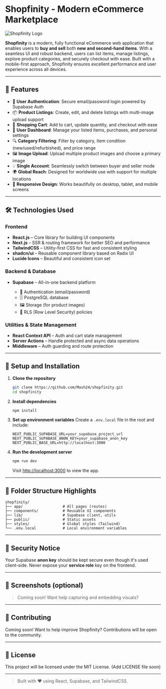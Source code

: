 # Shopfinity - Modern eCommerce Marketplace

![Shopfinity Logo](https://placeholder.svg?height=100\&width=300\&text=Shopfinity)

**Shopfinity** is a modern, fully functional eCommerce web application that enables users to **buy and sell** both **new and second-hand items**. With a seamless UI and robust backend, users can list items, manage listings, explore product categories, and securely checkout with ease. Built with a mobile-first approach, Shopfinity ensures excellent performance and user experience across all devices.

---

## 🌟 Features

* 🔐 **User Authentication**: Secure email/password login powered by Supabase Auth
* 📦 **Product Listings**: Create, edit, and delete listings with multi-image upload support
* 🛒 **Shopping Cart**: Add to cart, update quantity, and checkout with ease
* 📂 **User Dashboard**: Manage your listed items, purchases, and personal settings
* 🔍 **Category Filtering**: Filter by category, item condition (new/used/refurbished), and price range
* 🖼️ **Image Upload**: Upload multiple product images and choose a primary image
* 💡 **Single Account**: Seamlessly switch between buyer and seller mode
* 🌍 **Global Reach**: Designed for worldwide use with support for multiple locations
* 📱 **Responsive Design**: Works beautifully on desktop, tablet, and mobile screens

---

## 🛠️ Technologies Used

### Frontend

* **React.js** – Core library for building UI components
* **Next.js** – SSR & routing framework for better SEO and performance
* **TailwindCSS** – Utility-first CSS for fast and consistent styling
* **shadcn/ui** – Reusable component library based on Radix UI
* **Lucide Icons** – Beautiful and consistent icon set

### Backend & Database

* **Supabase** – All-in-one backend platform

  * 🔐 Authentication (email/password)
  * 🗄️ PostgreSQL database
  * 🖼️ Storage (for product images)
  * 🔐 RLS (Row Level Security) policies

### Utilities & State Management

* **React Context API** – Auth and cart state management
* **Server Actions** – Handle protected and async data operations
* **Middleware** – Auth guarding and route protection

---

## 🚀 Setup and Installation

1. **Clone the repository**

   ```bash
   git clone https://github.com/Mash24/shopfinity.git
   cd shopfinity
   ```

2. **Install dependencies**

   ```bash
   npm install
   ```

3. **Set up environment variables**
   Create a `.env.local` file in the root and include:

   ```env
   NEXT_PUBLIC_SUPABASE_URL=your_supabase_project_url
   NEXT_PUBLIC_SUPABASE_ANON_KEY=your_supabase_anon_key
   NEXT_PUBLIC_BASE_URL=http://localhost:3000
   ```

4. **Run the development server**

   ```bash
   npm run dev
   ```

   Visit [http://localhost:3000](http://localhost:3000) to view the app.

---

## 📁 Folder Structure Highlights

```
shopfinity/
├── app/                  # All pages (routes)
├── components/           # Reusable UI components
├── lib/                  # Supabase client, utils
├── public/               # Static assets
├── styles/               # Global styles (Tailwind)
└── .env.local            # Local environment variables
```

---

## 🔐 Security Notice

Your Supabase **anon key** should be kept secure even though it's used client-side. Never expose your **service role** key on the frontend.

---

## 📸 Screenshots (optional)

> Coming soon! Want help capturing and embedding visuals?

---

## 🤝 Contributing

Coming soon! Want to help improve Shopfinity? Contributions will be open to the community.

---

## 📄 License

This project will be licensed under the MIT License. (Add LICENSE file soon)

---

> Built with ❤️ using React, Supabase, and TailwindCSS.